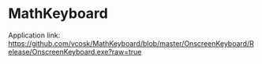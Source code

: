 MathKeyboard
============
Application link: https://github.com/vcosk/MathKeyboard/blob/master/OnscreenKeyboard/Release/OnscreenKeyboard.exe?raw=true
